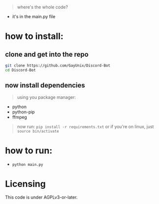 > where's the whole code?
- it's in the main.py file

# how to install:
## clone and get into the repo
```sh
git clone https://github.com/GayUnix/Discord-Bot
cd Discord-Bot
```

## now install dependencies
> using you package manager:
- python
- python-pip
- ffmpeg

> now run: `pip install -r requirements.txt` or if you're on linux, just `source bin/activate`

# how to run:
- `python main.py`

# Licensing

This code is under AGPLv3-or-later.
